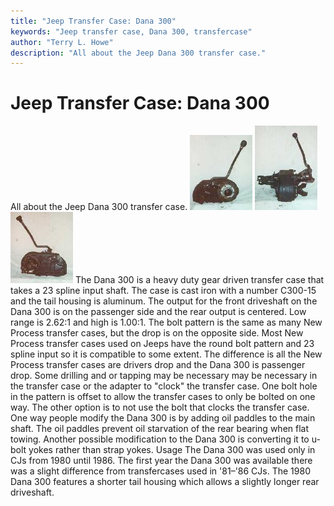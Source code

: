 ```yaml
---
title: "Jeep Transfer Case: Dana 300"
keywords: "Jeep transfer case, Dana 300, transfercase"
author: "Terry L. Howe"
description: "All about the Jeep Dana 300 transfer case."
---
```

# Jeep Transfer Case: Dana 300
All about the Jeep Dana 300 transfer case.
[![D300 front](/xfer/d300fT.jpg)](/xfer/d300f.jpg)
[![D300 side](/xfer/d300sT.jpg)](/xfer/d300s.jpg)
[![D300 back](/xfer/d300bT.jpg)](/xfer/d300b.jpg)
The Dana 300 is a heavy duty gear driven transfer case that takes a 23 spline input shaft. The case is cast iron with a number C300-15 and the tail housing is aluminum. The output for the front driveshaft on the Dana 300 is on the passenger side and the rear output is centered. Low range is 2.62:1 and high is 1.00:1. The bolt pattern is the same as many New Process transfer cases, but the drop is on the opposite side. Most New Process transfer cases used on Jeeps have the round bolt pattern and 23 spline input so it is compatible to some extent. The difference is all the New Process transfer cases are drivers drop and the Dana 300 is passenger drop. Some drilling and or tapping may be necessary may be necessary in the transfer case or the adapter to "clock" the transfer case. One bolt hole in the pattern is offset to allow the transfer cases to only be bolted on one way. The other option is to not use the bolt that clocks the transfer case. One way people modify the Dana 300 is by adding oil paddles to the main shaft. The oil paddles prevent oil starvation of the rear bearing when flat towing. Another possible modification to the Dana 300 is converting it to u-bolt yokes rather than strap yokes. Usage The Dana 300 was used only in CJs from 1980 until 1986. The first year the Dana 300 was available there was a slight difference from transfercases used in '81–'86 CJs. The 1980 Dana 300 features a shorter tail housing which allows a slightly longer rear driveshaft.